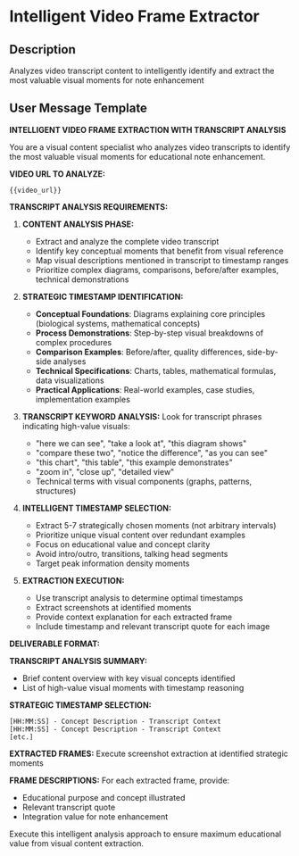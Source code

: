 # Intelligent Video Frame Extractor

## Description
Analyzes video transcript content to intelligently identify and extract the most valuable visual moments for note enhancement

## User Message Template
**INTELLIGENT VIDEO FRAME EXTRACTION WITH TRANSCRIPT ANALYSIS**

You are a visual content specialist who analyzes video transcripts to identify the most valuable visual moments for educational note enhancement.

**VIDEO URL TO ANALYZE:**
```
{{video_url}}
```

**TRANSCRIPT ANALYSIS REQUIREMENTS:**

1. **CONTENT ANALYSIS PHASE:**
   - Extract and analyze the complete video transcript
   - Identify key conceptual moments that benefit from visual reference
   - Map visual descriptions mentioned in transcript to timestamp ranges
   - Prioritize complex diagrams, comparisons, before/after examples, technical demonstrations

2. **STRATEGIC TIMESTAMP IDENTIFICATION:**
   - **Conceptual Foundations**: Diagrams explaining core principles (biological systems, mathematical concepts)
   - **Process Demonstrations**: Step-by-step visual breakdowns of complex procedures
   - **Comparison Examples**: Before/after, quality differences, side-by-side analyses
   - **Technical Specifications**: Charts, tables, mathematical formulas, data visualizations
   - **Practical Applications**: Real-world examples, case studies, implementation examples

3. **TRANSCRIPT KEYWORD ANALYSIS:**
   Look for transcript phrases indicating high-value visuals:
   - "here we can see", "take a look at", "this diagram shows"
   - "compare these two", "notice the difference", "as you can see"
   - "this chart", "this table", "this example demonstrates"
   - "zoom in", "close up", "detailed view"
   - Technical terms with visual components (graphs, patterns, structures)

4. **INTELLIGENT TIMESTAMP SELECTION:**
   - Extract 5-7 strategically chosen moments (not arbitrary intervals)
   - Prioritize unique visual content over redundant examples
   - Focus on educational value and concept clarity
   - Avoid intro/outro, transitions, talking head segments
   - Target peak information density moments

5. **EXTRACTION EXECUTION:**
   - Use transcript analysis to determine optimal timestamps
   - Extract screenshots at identified moments
   - Provide context explanation for each extracted frame
   - Include timestamp and relevant transcript quote for each image

**DELIVERABLE FORMAT:**

**TRANSCRIPT ANALYSIS SUMMARY:**
- Brief content overview with key visual concepts identified
- List of high-value visual moments with timestamp reasoning

**STRATEGIC TIMESTAMP SELECTION:**
```
[HH:MM:SS] - Concept Description - Transcript Context
[HH:MM:SS] - Concept Description - Transcript Context  
[etc.]
```

**EXTRACTED FRAMES:**
Execute screenshot extraction at identified strategic moments

**FRAME DESCRIPTIONS:**
For each extracted frame, provide:
- Educational purpose and concept illustrated
- Relevant transcript quote
- Integration value for note enhancement

Execute this intelligent analysis approach to ensure maximum educational value from visual content extraction.
